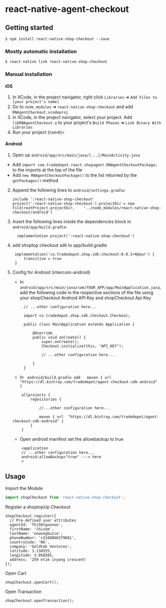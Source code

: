 
# react-native-agent-checkout

## Getting started

`$ npm install react-native-shop-checkout --save`

### Mostly automatic installation

`$ react-native link react-native-shop-checkout`

### Manual installation


#### iOS

1. In XCode, in the project navigator, right click `Libraries` ➜ `Add Files to [your project's name]`
2. Go to `node_modules` ➜ `react-native-shop-checkout` and add `RNAgentCheckout.xcodeproj`
3. In XCode, in the project navigator, select your project. Add `libRNAgentCheckout.a` to your project's `Build Phases` ➜ `Link Binary With Libraries`
4. Run your project (`Cmd+R`)<

#### Android

1. Open up `android/app/src/main/java/[...]/MainActivity.java`
  - Add `import com.tradedepot.react.shopagent.RNAgentCheckoutPackage;` to the imports at the top of the file
  - Add `new RNAgentCheckoutPackage()` to the list returned by the `getPackages()` method
2. Append the following lines to `android/settings.gradle`:
  	```
  	include ':react-native-shop-checkout'
  	project(':react-native-shop-checkout').projectDir = new File(rootProject.projectDir, 	'../node_modules/react-native-shop-checkout/android')
  	```
3. Insert the following lines inside the dependencies block in `android/app/build.gradle`:
  	```
      implementation project(':react-native-shop-checkout')
  	```

4. add shoptop checkout sdk to app/build.gradle
   ```
	implementation('co.tradedepot.shop.sdk:checkout:0.0.1+4@aar') {
        transitive = true
    }
   ```
5. Config for Android (intercom-android)
   - In `android/app/src/main/java/com/YOUR_APP/app/MainApplication.java`, add the following code in the respective sections of the file using your shopCheckout Android API Key and shopCheckout Api Key
   ```
		// ...other configuration here...

		import co.tradedepot.shop.sdk.checkout.Checkout;

		public class MainApplication extends Application {

			@Override
			public void onCreate() {
				super.onCreate();
				Checkout.initialize(this, "API_KEY");

				// ...other configuration here...

			}
		}
	```
	- In ` android/build.gradle add   maven { url  "https://dl.bintray.com/tradedepot/agent-checkout-sdk-android" }`
	```
		allprojects {
			repositories {

				//...other configuration here...

				maven { url  "https://dl.bintray.com/tradedepot/agent-checkout-sdk-android" }
			}
		}
	```
   - Open android manifest set the allowbackup to true
	```
		<application
		// ...other configuration here...
		android:allowBackup="true" ---> here
		>
	```



## Usage 
Import the Module
```javascript
import shopCheckout from 'react-native-shop-checkout';
```

  Register a shoptopUp Checkout 

  ```
shopCheckout.register({
	// Pre-defined user attributes
	agentId: 'fhj50tgoonoo',
	firstName: 'chisom',
	lastName: 'onwuegbuzie',
	phoneNumber: '+2348066379681',
	countryCode: 'NG',
	company: 'Goldtek Ventures',
	latitude: 3.134555,
	longitude: 3.058585,
	address: '259 etim inyang crescent'
});
```
Open Cart
```
shopCheckout.openCart();
```
Open Transaction
```
shopCheckout.openTransaction();
```

